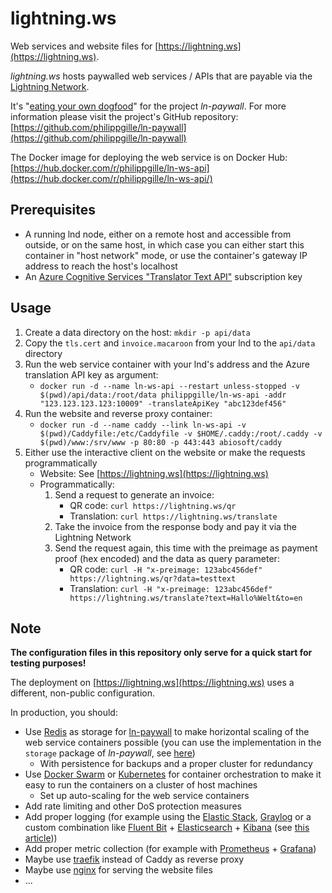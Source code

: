 lightning.ws
============

Web services and website files for [https://lightning.ws](https://lightning.ws).

*lightning.ws* hosts paywalled web services / APIs that are payable via the [Lightning Network](https://lightning.network).

It's "[eating your own dogfood](https://en.wikipedia.org/wiki/Eating_your_own_dog_food)" for the project *ln-paywall*. For more information please visit the project's GitHub repository: [https://github.com/philippgille/ln-paywall](https://github.com/philippgille/ln-paywall)

The Docker image for deploying the web service is on Docker Hub: [https://hub.docker.com/r/philippgille/ln-ws-api](https://hub.docker.com/r/philippgille/ln-ws-api/)

Prerequisites
-------------

- A running lnd node, either on a remote host and accessible from outside, or on the same host, in which case you can either start this container in "host network" mode, or use the container's gateway IP address to reach the host's localhost
- An [Azure Cognitive Services "Translator Text API"](https://azure.microsoft.com/en-us/services/cognitive-services/translator-text-api/) subscription key

Usage
-----

1. Create a data directory on the host: `mkdir -p api/data`
2. Copy the `tls.cert` and `invoice.macaroon` from your lnd to the `api/data` directory
3. Run the web service container with your lnd's address and the Azure translation API key as argument:
    - `docker run -d --name ln-ws-api --restart unless-stopped -v $(pwd)/api/data:/root/data philippgille/ln-ws-api -addr "123.123.123.123:10009" -translateApiKey "abc123def456"`
4. Run the website and reverse proxy container:
    - `docker run -d --name caddy --link ln-ws-api -v $(pwd)/Caddyfile:/etc/Caddyfile -v $HOME/.caddy:/root/.caddy -v $(pwd)/www:/srv/www -p 80:80 -p 443:443 abiosoft/caddy`
5. Either use the interactive client on the website or make the requests programmatically
    - Website: See [https://lightning.ws](https://lightning.ws)
    - Programmatically:
        1. Send a request to generate an invoice:
            - QR code: `curl https://lightning.ws/qr`
            - Translation: `curl https://lightning.ws/translate`
        2. Take the invoice from the response body and pay it via the Lightning Network
        3. Send the request again, this time with the preimage as payment proof (hex encoded) and the data as query parameter:
            - QR code: `curl -H "x-preimage: 123abc456def" https://lightning.ws/qr?data=testtext`
            - Translation: `curl -H "x-preimage: 123abc456def" https://lightning.ws/translate?text=Hallo%Welt&to=en`

Note
----

**The configuration files in this repository only serve for a quick start for testing purposes!**

The deployment on [https://lightning.ws](https://lightning.ws) uses a different, non-public configuration.

In production, you should:

- Use [Redis](https://redis.io/) as storage for [ln-paywall](https://github.com/philippgille/ln-paywall) to make horizontal scaling of the web service containers possible (you can use the implementation in the `storage` package of *ln-paywall*, see [here](https://www.godoc.org/github.com/philippgille/ln-paywall/storage))
    - With persistence for backups and a proper cluster for redundancy
- Use [Docker Swarm](https://docs.docker.com/engine/swarm/) or [Kubernetes](https://kubernetes.io/) for container orchestration to make it easy to run the containers on a cluster of host machines
    - Set up auto-scaling for the web service containers
- Add rate limiting and other DoS protection measures
- Add proper logging (for example using the [Elastic Stack](https://www.elastic.co), [Graylog](https://www.graylog.org/) or a custom combination like [Fluent Bit](https://fluentbit.io/) + [Elasticsearch](https://www.elastic.co/products/elasticsearch) + [Kibana](https://www.elastic.co/products/kibana) (see [this article](https://fluentbit.io/articles/docker-logging-elasticsearch/)))
- Add proper metric collection (for example with [Prometheus](https://prometheus.io/) + [Grafana](https://grafana.com/))
- Maybe use [traefik](https://traefik.io/) instead of Caddy as reverse proxy
- Maybe use [nginx](https://nginx.org/en/) for serving the website files
- ...
